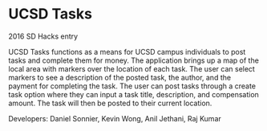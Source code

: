 # UCSD Tasks

2016 SD Hacks entry

UCSD Tasks functions as a means for UCSD campus individuals to post tasks and complete them for money. The application brings up a map of the local area with markers over the location of each task. The user can select markers to see a description of the posted task, the author, and the payment for completing the task. The user can post tasks through a create task option where they can input a task title, description, and compensation amount. The task will then be posted to their current location.

Developers:
Daniel Sonnier, Kevin Wong, Anil Jethani, Raj Kumar
